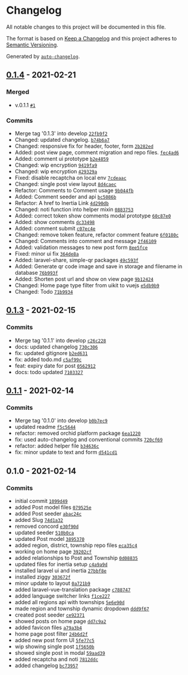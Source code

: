 # Changelog

All notable changes to this project will be documented in this file.

The format is based on [Keep a Changelog](https://keepachangelog.com/en/1.0.0/)
and this project adheres to [Semantic Versioning](https://semver.org/spec/v2.0.0.html).

Generated by [`auto-changelog`](https://github.com/CookPete/auto-changelog).

## [0.1.4](https://github.com/yanslist/yanslist/compare/0.1.3...0.1.4) - 2021-02-21

### Merged

- v.0.1.1 [`#1`](https://github.com/yanslist/yanslist/pull/1)

### Commits

- Merge tag '0.1.3' into
  develop [`22fb9f2`](https://github.com/yanslist/yanslist/commit/22fb9f271153867dc3a983823f712f0b13a91656)
- Changed: updated
  changelog. [`b74b6a7`](https://github.com/yanslist/yanslist/commit/b74b6a7718471c9078cf404e978dc2da18ac9c3f)
- Changed: responsive fix for header, footer,
  form [`2b282ed`](https://github.com/yanslist/yanslist/commit/2b282ed7e84ef6e19baf784aa25d7700b64b6055)
- Added: post view page, comment migration and repo
  files. [`fec4ad6`](https://github.com/yanslist/yanslist/commit/fec4ad6fe93addf5b6a55faf2194251131db942b)
- Added: comment ui
  prototype [`b2e4859`](https://github.com/yanslist/yanslist/commit/b2e4859327258711a42256750bda585845fa1c04)
- Changed: wip
  encryption [`9419fa9`](https://github.com/yanslist/yanslist/commit/9419fa9c3683729fcb47dcb6a4ed3e32309b18f7)
- Changed: wip
  encryption [`429329a`](https://github.com/yanslist/yanslist/commit/429329a788ff012b7aa800e94509b30705da49ad)
- Fixed: disable recaptcha on local
  env [`7cdeaac`](https://github.com/yanslist/yanslist/commit/7cdeaac91fb91ebe4fe888111127350ffacdd85e)
- Changed: single post view
  layout [`8d4caec`](https://github.com/yanslist/yanslist/commit/8d4caeceb08804bc9fddff305127eda55680cd62)
- Refactor: Comments to Comment
  usage [`9b044fb`](https://github.com/yanslist/yanslist/commit/9b044fb99108377a6746d134eba933d1252d7b2d)
- Added: Comment seeder and
  api [`bc5086b`](https://github.com/yanslist/yanslist/commit/bc5086be10d10428242571aa5804d50587e8cc73)
- Refactor: A href to Inertia
  Link [`4d290db`](https://github.com/yanslist/yanslist/commit/4d290db93d8ff131a5efb112347d7c6a46e0082e)
- Changed: noti function into helper
  mixin [`0883753`](https://github.com/yanslist/yanslist/commit/0883753b6ae3af10c039310d53e44bf26217dba8)
- Added: correct token show comments modal
  prototype [`60c87e0`](https://github.com/yanslist/yanslist/commit/60c87e0696b24c6493f2178fc62e48c90906cf13)
- Added: show comments [`dc33498`](https://github.com/yanslist/yanslist/commit/dc3349813f1892a30ac80ab4fffddf63c3cbb588)
- Added: comment
  submit [`c07ec4e`](https://github.com/yanslist/yanslist/commit/c07ec4e127766f7cbe66bd01cd76c1dec91f7243)
- Changed: remove token feature, refactor comment
  feature [`6f0180c`](https://github.com/yanslist/yanslist/commit/6f0180c42adda1ae2a249c06b3e893ae5b889c7c)
- Changed: Comments into comment and
  message [`2f46109`](https://github.com/yanslist/yanslist/commit/2f461099c6480d27c423eb9502e5fb1e9274e694)
- Added: validation messages to new post
  form [`8ee5fce`](https://github.com/yanslist/yanslist/commit/8ee5fce3fe142b2a0f1596267b993b0b2730fa4e)
- Fixed: minor ui fix [`364de8a`](https://github.com/yanslist/yanslist/commit/364de8a71030b741e694a88c39b5ecd3dc8a7985)
- Added: laravel-share, simple-qr
  packages [`49c593f`](https://github.com/yanslist/yanslist/commit/49c593f9aabcca6b1ab41ce476cdaeef683fcf62)
- Added: Generate qr code image and save in storage and filename in
  database [`76b993f`](https://github.com/yanslist/yanslist/commit/76b993f3fcf9bcb836d6a2a8e6d340ed2b9249f8)
- Added: Shorten post url and show on view
  page [`9b12424`](https://github.com/yanslist/yanslist/commit/9b124242d0fed15842c53be6a2c9003c33b79c62)
- Changed: Home page type filter from uikit to
  vuejs [`e5db9b9`](https://github.com/yanslist/yanslist/commit/e5db9b928f5d33140fb1fbf53f7ca0c5ed462b75)
- Changed: Todo [`71b9934`](https://github.com/yanslist/yanslist/commit/71b9934d213e8fc278a364305f77c1e604a69def)

## [0.1.3](https://github.com/yanslist/yanslist/compare/0.1.1...0.1.3) - 2021-02-15

### Commits

- Merge tag '0.1.1' into
  develop [`c26c228`](https://github.com/yanslist/yanslist/commit/c26c228ea0a2cf89ee902965f92f26b0ed9dfa30)
- docs: updated
  changelog [`730c306`](https://github.com/yanslist/yanslist/commit/730c306068dbec7da60d01c5ae6df9b74115775f)
- fix: updated
  gitignore [`b2ed631`](https://github.com/yanslist/yanslist/commit/b2ed6310037815e28f31c4bd29b325562f6c46e5)
- fix: added todo.md [`c5af99c`](https://github.com/yanslist/yanslist/commit/c5af99c2cafe7c650e965ddb4068ac45e4c1aced)
- feat: expiry date for
  post [`0562912`](https://github.com/yanslist/yanslist/commit/0562912a02669dbd14ad9737f593d9e198daea23)
- docs: todo updated [`7103327`](https://github.com/yanslist/yanslist/commit/710332715b06438edf1f5e2c112601dd1228c0ef)

## [0.1.1](https://github.com/yanslist/yanslist/compare/0.1.0...0.1.1) - 2021-02-14

### Commits

- Merge tag '0.1.0' into
  develop [`b0b7ec9`](https://github.com/yanslist/yanslist/commit/b0b7ec96bf4af6cc1463af8d2c82963a21c4a812)
- updated readme [`f5c5644`](https://github.com/yanslist/yanslist/commit/f5c5644aa637e219e6a49001720e2b18ddb751d8)
- refactor: removed orchid platform
  package [`6ea1220`](https://github.com/yanslist/yanslist/commit/6ea1220cfff52a8a6b59099b8276a97d20948a85)
- fix: used auto-changelog and conventional
  commits [`720cf69`](https://github.com/yanslist/yanslist/commit/720cf69834503aab86b944665dde25394a69abc8)
- refactor: added helper
  file [`b34636c`](https://github.com/yanslist/yanslist/commit/b34636c1ce7bfb71d2bbf86512d832b8cf6fd8df)
- fix: minor update to text and
  form [`d541cd1`](https://github.com/yanslist/yanslist/commit/d541cd1b6ac8670307e20b3293af7f232d045917)

## 0.1.0 - 2021-02-14

### Commits

- initial commit [`1099d49`](https://github.com/yanslist/yanslist/commit/1099d492c5496cf36f992b361f3aff2b542e5924)
- added Post model
  files [`079525e`](https://github.com/yanslist/yanslist/commit/079525e332dda16799fbd1db55d1a095f202c652)
- added Post seeder [`abac24c`](https://github.com/yanslist/yanslist/commit/abac24c367e1ea5f8a0ec0a0638a11b6c013d65a)
- added Slug [`74d1a32`](https://github.com/yanslist/yanslist/commit/74d1a326c4d7de2642339e6e6fe5010650887a87)
- removed concord [`e30f90d`](https://github.com/yanslist/yanslist/commit/e30f90da1f8079ad1c05693e3356e6397a52bc90)
- updated seeder [`510b0ca`](https://github.com/yanslist/yanslist/commit/510b0cac2d73c3d624b53607b9e265622988b09f)
- updated Post model [`3895370`](https://github.com/yanslist/yanslist/commit/3895370109c838b4d269184c41ef2580cf8c1c50)
- added region, district, township repo
  files [`eca35c4`](https://github.com/yanslist/yanslist/commit/eca35c4bc5fdb34fa4ace36acfd05e83512b02c4)
- working on home page [`39202cf`](https://github.com/yanslist/yanslist/commit/39202cf88a885f833f25ab4739ebac08e9f3716c)
- added relationships to Post and
  Township [`0d08835`](https://github.com/yanslist/yanslist/commit/0d088353bdbfcfeefc8af1c187a328e3a379e349)
- updated files for inertia
  setup [`c4a9a9d`](https://github.com/yanslist/yanslist/commit/c4a9a9d59028c1a4b8ceb4c6c1e8f1ca8d966f78)
- installed laravel ui and
  inertia [`27bbf8e`](https://github.com/yanslist/yanslist/commit/27bbf8e9160b4921148d60fedd26e2a2d5da3c51)
- installed ziggy [`303672f`](https://github.com/yanslist/yanslist/commit/303672fdb1d0079c4229cf39f036ddc0d324ca4e)
- minor update to
  layout [`0a721b9`](https://github.com/yanslist/yanslist/commit/0a721b9e87ba8127ecf4189e2bf5006759afdfa7)
- added laravel-vue-translation
  package [`c788747`](https://github.com/yanslist/yanslist/commit/c788747f43e2be5aab7cb0b5d31e26e9f082e9e1)
- added language switcher
  links [`f1ce227`](https://github.com/yanslist/yanslist/commit/f1ce2271082f7135d0230f5abdf60ba89ed9c4b9)
- added all regions api with
  townships [`5e6e90d`](https://github.com/yanslist/yanslist/commit/5e6e90d9399ca3d6ddf723250af7022ee9acd212)
- made region and township dynamic
  dropdown [`ddd9f67`](https://github.com/yanslist/yanslist/commit/ddd9f67462aab1cdc3337d019d0e75912be37296)
- created post seeder [`ce92371`](https://github.com/yanslist/yanslist/commit/ce92371c97a750d2ff3e7363d1b536153cfecf0b)
- showed posts on home
  page [`dd7c9a2`](https://github.com/yanslist/yanslist/commit/dd7c9a20e044109d192870352a796360c066e590)
- added favicon files [`a79a3b4`](https://github.com/yanslist/yanslist/commit/a79a3b4cc5fbb4f311b09c91c920b0987298b893)
- home page post
  filter [`24b6d2f`](https://github.com/yanslist/yanslist/commit/24b6d2f9a39e7a9be2650a358e792d82797152fc)
- added new post form
  UI [`5fe77c5`](https://github.com/yanslist/yanslist/commit/5fe77c5b5a070d71418d9bc49cc3a8316109a02b)
- wip showing single
  post [`1f5650b`](https://github.com/yanslist/yanslist/commit/1f5650b35b3d9de96760ad5b81a5921ef26288ad)
- showed single post in
  modal [`59aad39`](https://github.com/yanslist/yanslist/commit/59aad3948f180538d57cc2b1f030f78cca997dc5)
- added recaptcha and
  noti [`7812ddc`](https://github.com/yanslist/yanslist/commit/7812ddc9a820def2639afd2ae264bf7bdc44247b)
- added changelog [`bc73957`](https://github.com/yanslist/yanslist/commit/bc73957f7c44886431405d4a9fb0b71441cb17d3)
